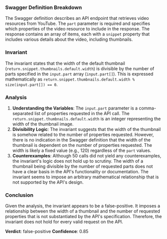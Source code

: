 ### Swagger Definition Breakdown
The Swagger definition describes an API endpoint that retrieves video resources from YouTube. The `part` parameter is required and specifies which properties of the video resource to include in the response. The response contains an array of items, each with a `snippet` property that includes various details about the video, including thumbnails.

### Invariant
The invariant states that the width of the default thumbnail (`return.snippet.thumbnails.default.width`) is divisible by the number of parts specified in the `input.part` array (`input.part[]`). This is expressed mathematically as `return.snippet.thumbnails.default.width % size(input.part[]) == 0`.

### Analysis
1. **Understanding the Variables**: The `input.part` parameter is a comma-separated list of properties requested in the API call. The `return.snippet.thumbnails.default.width` is an integer representing the width of the thumbnail image.
2. **Divisibility Logic**: The invariant suggests that the width of the thumbnail is somehow related to the number of properties requested. However, there is no indication in the Swagger definition that the width of the thumbnail is dependent on the number of properties requested. The width is likely a fixed value (e.g., 120) regardless of the `part` values.
3. **Counterexamples**: Although 50 calls did not yield any counterexamples, the invariant's logic does not hold up to scrutiny. The width of a thumbnail being divisible by the number of requested parts does not have a clear basis in the API's functionality or documentation. The invariant seems to impose an arbitrary mathematical relationship that is not supported by the API's design.

### Conclusion
Given the analysis, the invariant appears to be a false-positive. It imposes a relationship between the width of a thumbnail and the number of requested properties that is not substantiated by the API's specification. Therefore, the invariant does not hold for every valid request on the API. 

**Verdict**: false-positive
**Confidence**: 0.85
